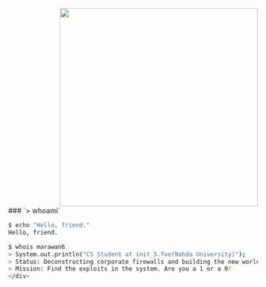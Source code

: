 <div align="right">
  <img src="https://i.pinimg.com/736x/53/bf/53/53bf53eb8b91d0990ddc32cbc30becee.jpg" width="400px"/>
</div>

<div align="left">
### `> whoami`

```sh
$ echo "Hello, friend."
Hello, friend.

$ whois marawan6
> System.out.println("CS Student at init_5.fve(Nahda University)");
> Status: Deconstructing corporate firewalls and building the new world on the ashes of the old.
> Mission: Find the exploits in the system. Are you a 1 or a 0?
</div>
